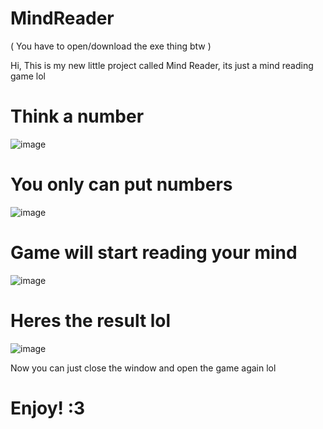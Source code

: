 # MindReader
( You have to open/download the exe thing btw )

Hi, This is my new little project called Mind Reader, its just a mind reading game lol

# Think a number
![image](https://github.com/SmilingDeveloper11/MindReader/assets/164572608/1b081911-9f07-4280-a04c-61890f931306)

# You only can put numbers
![image](https://github.com/SmilingDeveloper11/MindReader/assets/164572608/23cfeaac-cc17-4e75-914a-c9fb6ae59d11)

# Game will start reading your mind
![image](https://github.com/SmilingDeveloper11/MindReader/assets/164572608/421c105b-96a3-4a5e-a91e-45d89ab4d62c)

# Heres the result lol
![image](https://github.com/SmilingDeveloper11/MindReader/assets/164572608/c3933a25-1f9c-4312-b1c0-6ea0550b2fa7)

Now you can just close the window and open the game again lol

# Enjoy! :3
